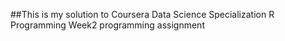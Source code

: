 ##This is my solution to Coursera Data Science Specialization R Programming Week2 programming assignment